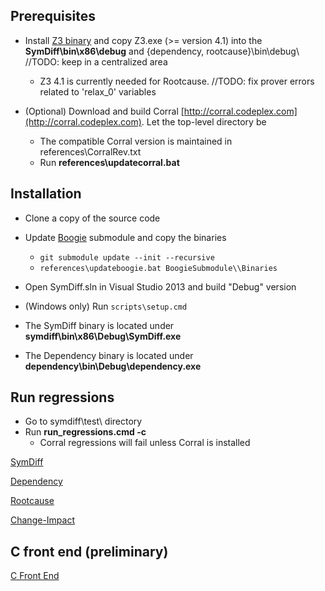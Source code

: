 ## Prerequisites
* Install [Z3 binary](https://github.com/Z3Prover/z3/releases) and copy Z3.exe (>= version 4.1) into the **SymDiff\bin\x86\debug** and {dependency, rootcause}\bin\debug\  //TODO: keep in a centralized area
	* Z3 4.1 is currently needed for Rootcause. //TODO: fix prover errors related to 'relax_0' variables

* (Optional) Download and build Corral [http://corral.codeplex.com](http://corral.codeplex.com). Let the top-level directory be <corral-root>
	* The compatible Corral version is maintained in references\CorralRev.txt
	* Run **references\updatecorral.bat <corral-root>** 

## Installation

* Clone a copy of the source code 
* Update [Boogie](https://github.com/boogie-org/boogie) submodule and copy the binaries
  - `git submodule update --init --recursive`
  - `references\updateboogie.bat BoogieSubmodule\\Binaries`

* Open SymDiff.sln in Visual Studio 2013 and build "Debug" version
* (Windows only) Run `scripts\setup.cmd`
* The SymDiff binary is located under **symdiff\bin\x86\Debug\SymDiff.exe**
* The Dependency binary is located under **dependency\bin\Debug\dependency.exe**

## Run regressions
* Go to symdiff\test\ directory
* Run **run_regressions.cmd -c**
	* Corral regressions will fail unless Corral is installed

[SymDiff](SymDiff.md)

[Dependency](Dependency.md)

[Rootcause](Rootcause.md)

[Change-Impact](Change_Impact.md)

## C front end (preliminary)
[C Front End](C_Front_End.md)




